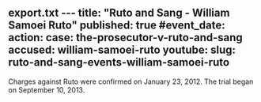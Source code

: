 export.txt ---
title: "Ruto and Sang - William Samoei Ruto"
published: true
#event_date:
action:
case: the-prosecutor-v-ruto-and-sang
accused: william-samoei-ruto
youtube:
slug: ruto-and-sang-events-william-samoei-ruto
---

Charges against Ruto were confirmed on January 23, 2012. The trial began on September 10, 2013.

